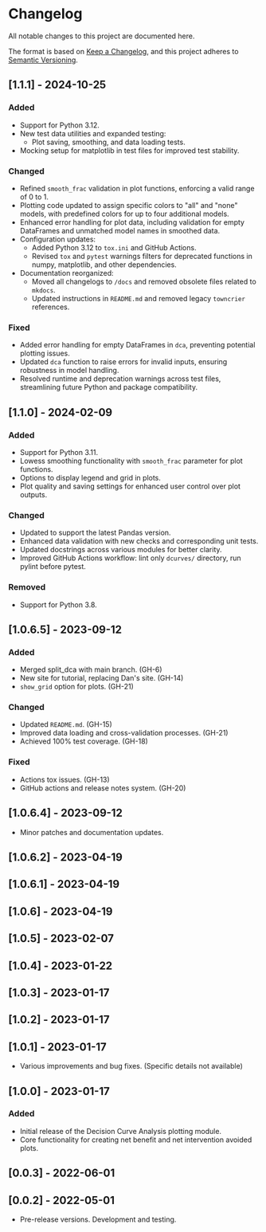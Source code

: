 # Changelog

All notable changes to this project are documented here.

The format is based on [Keep a Changelog](https://keepachangelog.com/en/1.0.0/), and this project adheres to [Semantic Versioning](https://semver.org/spec/v2.0.0.html).

## [1.1.1] - 2024-10-25

### Added
- Support for Python 3.12.
- New test data utilities and expanded testing:
  - Plot saving, smoothing, and data loading tests.
- Mocking setup for matplotlib in test files for improved test stability.

### Changed
- Refined `smooth_frac` validation in plot functions, enforcing a valid range of 0 to 1.
- Plotting code updated to assign specific colors to "all" and "none" models, with predefined colors for up to four additional models.
- Enhanced error handling for plot data, including validation for empty DataFrames and unmatched model names in smoothed data.
- Configuration updates:
  - Added Python 3.12 to `tox.ini` and GitHub Actions.
  - Revised `tox` and `pytest` warnings filters for deprecated functions in numpy, matplotlib, and other dependencies.
- Documentation reorganized:
  - Moved all changelogs to `/docs` and removed obsolete files related to `mkdocs`.
  - Updated instructions in `README.md` and removed legacy `towncrier` references.

### Fixed
- Added error handling for empty DataFrames in `dca`, preventing potential plotting issues.
- Updated `dca` function to raise errors for invalid inputs, ensuring robustness in model handling.
- Resolved runtime and deprecation warnings across test files, streamlining future Python and package compatibility.

## [1.1.0] - 2024-02-09

### Added
- Support for Python 3.11.
- Lowess smoothing functionality with `smooth_frac` parameter for plot functions.
- Options to display legend and grid in plots.
- Plot quality and saving settings for enhanced user control over plot outputs.

### Changed
- Updated to support the latest Pandas version.
- Enhanced data validation with new checks and corresponding unit tests.
- Updated docstrings across various modules for better clarity.
- Improved GitHub Actions workflow: lint only `dcurves/` directory, run pylint before pytest.

### Removed
- Support for Python 3.8.

## [1.0.6.5] - 2023-09-12

### Added
- Merged split_dca with main branch. (GH-6)
- New site for tutorial, replacing Dan's site. (GH-14)
- `show_grid` option for plots. (GH-21)

### Changed
- Updated `README.md`. (GH-15)
- Improved data loading and cross-validation processes. (GH-21)
- Achieved 100% test coverage. (GH-18)

### Fixed
- Actions tox issues. (GH-13)
- GitHub actions and release notes system. (GH-20)

## [1.0.6.4] - 2023-09-12

- Minor patches and documentation updates.

## [1.0.6.2] - 2023-04-19
## [1.0.6.1] - 2023-04-19
## [1.0.6] - 2023-04-19
## [1.0.5] - 2023-02-07
## [1.0.4] - 2023-01-22
## [1.0.3] - 2023-01-17
## [1.0.2] - 2023-01-17
## [1.0.1] - 2023-01-17

- Various improvements and bug fixes. (Specific details not available)

## [1.0.0] - 2023-01-17

### Added
- Initial release of the Decision Curve Analysis plotting module.
- Core functionality for creating net benefit and net intervention avoided plots.

## [0.0.3] - 2022-06-01
## [0.0.2] - 2022-05-01

- Pre-release versions. Development and testing.
